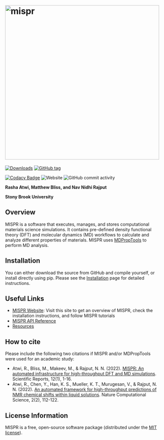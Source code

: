 # <img alt="mispr" src="docs/logo.png" width="500">

[![Downloads](https://pepy.tech/badge/mispr)](https://pepy.tech/project/mispr)
[![GitHub tag](https://img.shields.io/github/tag/molmd/mispr)](https://GitHub.com/molmd/mispr/tags/)

[![Codacy Badge](https://app.codacy.com/project/badge/Grade/8c047110974a42af9baed409664d2547)](https://www.codacy.com/gh/molmd/mispr/dashboard?utm_source=github.com&amp;utm_medium=referral&amp;utm_content=molmd/mispr&amp;utm_campaign=Badge_Grade)
![Website](https://img.shields.io/website?down_message=down&label=mispr%20website&up_message=up&url=https%3A%2F%2Fmolmd.github.io%2Fmispr%2F)
![GitHub commit activity](https://img.shields.io/github/commit-activity/m/molmd/mispr)

**Rasha Atwi, Matthew Bliss, and Nav Nidhi Rajput**

**Stony Brook University**

## Overview 
MISPR is a software that executes, manages, and stores computational materials science 
simulations. It contains pre-defined density functional theory (DFT) and molecular dynamics (MD) workflows to calculate and analyze different 
properties of materials. MISPR uses [MDPropTools](https://github.com/molmd/mdproptools) to perform MD analysis.

## Installation
You can either download the source from GitHub and compile yourself, or install directly using pip. 
Please see the [Installation](https://molmd.github.io/mispr/html/installation/index.html) page for detailed instructions.

## Useful Links
- [MISPR Website](https://molmd.github.io/mispr/): Visit this site to get an overview of MISPR, check the installation instructions, and follow MISPR tutorials
- [MISPR API Reference](https://molmd.github.io/mispr/html/py-modindex.html)
- [Resources](https://molmd.github.io/mispr/html/resources/resources.html)

## How to cite
Please include the following two citations if MISPR and/or MDPropTools were used for an academic study:
- Atwi, R., Bliss, M., Makeev, M., & Rajput, N. N. (2022). [MISPR: An automated infrastructure for high-throughput DFT and MD simulations](https://www.nature.com/articles/s41598-022-20009-w). Scientific Reports, 12(1), 1-16.
- Atwi, R., Chen, Y., Han, K. S., Mueller, K. T., Murugesan, V., & Rajput, N. N. (2022). 
[An automated framework for high-throughput predictions of NMR chemical shifts within liquid solutions](https://doi.org/10.1038/s43588-022-00200-9). 
Nature Computational Science, 2(2), 112-122.

## License Information
MISPR is a free, open-source software package (distributed under the [MIT license](https://github.com/molmd/mispr/blob/master/LICENSE)).
